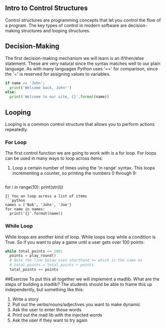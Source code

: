 ## Intro to Control Structures

Control structures are programming concepts that let you control the flow of a
program.  The key types of control in modern software are decision-making
structures and looping structures.

## Decision-Making
The first decision-making mechanism we will learn is an if/then/else
statement.  These are very natural since the syntax matches well to our
plain language. As with many languages Python uses '==' for comparison,
since the '=' is reserved for assigning values to variables.
   ```python
if name == 'John':
     print('Welcome back, John!')
 else:
     print('Welcome to our site, {}'.format(name))
   ```
   
## Looping
Looping is a common control structure that allows you to perform actions
repeatedly.

### For Loop
The first control function we are going to work with is a
for loop.  For loops can be used in many ways to loop across items:
1) Loop a certain number of times using the 'in range' syntax.  This loops
incrementing a counter, so printing the numbers 0 through 9:
   ```python
 for i in range(10):
     print(str(i))
   ```
2) You an loop across a list of items
   ```python
 names = ['Bob', 'John', 'Joe']
 for name in names:
     print('{}'.format(name))
   ```

### While Loop
While loops are another kind of loop.  While loops loop while a condition
is True.  So if you want to play a game until a user gets over 100 points:

   ```python
 while total_points <= 100:
     points = play_round()
     # Note the line below uses shorthand += which is the same as
     # total_points = total_points + points
     total_points += points
   ```

##Exercise
To put this all together we will implement a madlib.  What are the steps of
building a madlib?  The students should be able to frame this up independently,
but something like this:

1. Write a story
2. Pull out the verbs/nouns/adjectives you want to make dynamic
3. Ask the user to enter those words
4. Print out the mad lib with the injected words
5. Ask the user if they want to try again
